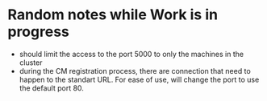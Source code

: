 # Random notes while Work is in progress

- should limit the access to the port 5000 to only the machines in the cluster
- during the CM registration process, there are connection that need to happen to the standart URL. For ease of use, will change the port to use the default port 80.